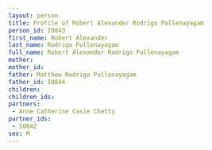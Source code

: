```yaml
---
layout: person
title: Profile of Robert Alexander Rodrigo Pullenayagam
person_id: I0843
first_name: Robert Alexander
last_name: Rodrigo Pullenayagam
full_name: Robert Alexander Rodrigo Pullenayagam
mother: 
mother_id: 
father: Matthew Rodrigo Pullenayagam
father_id: I0844
children:
children_ids:
partners:
 - Anne Catherine Casie Chetty
partner_ids:
 - I0842
sex: M
---
```


